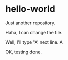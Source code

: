 # hello-world
Just another repository.

Haha, I can change the file.

Well, I'll type 'A' next line.
A

OK, testing done.
